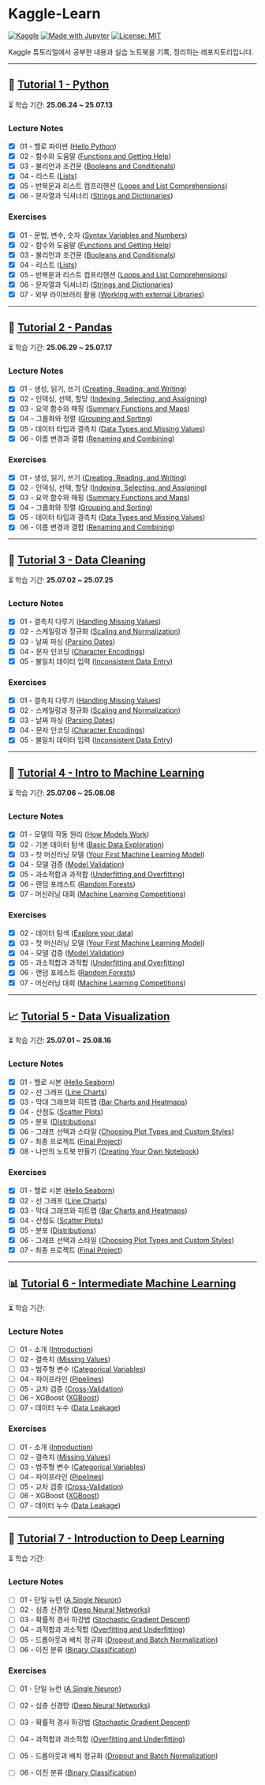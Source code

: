 # Kaggle-Learn

[![Kaggle](https://img.shields.io/badge/Kaggle-Learn-blue)](https://www.kaggle.com/learn)
[![Made with Jupyter](https://img.shields.io/badge/Made%20with-Jupyter-orange)]()
[![License: MIT](https://img.shields.io/badge/License-MIT-yellow.svg)](LICENSE)

Kaggle 튜토리얼에서 공부한 내용과 실습 노트북을 기록, 정리하는 레포지토리입니다.

---

## 🐍 [Tutorial 1 - Python](https://www.kaggle.com/learn/python)  
⏳ 학습 기간: **25.06.24 ~ 25.07.13**

### Lecture Notes
- [x] 01 - 헬로 파이썬 ([Hello Python](https://www.kaggle.com/code/colinmorris/hello-python))
- [x] 02 - 함수와 도움말 ([Functions and Getting Help](https://www.kaggle.com/code/colinmorris/functions-and-getting-help))
- [x] 03 - 불리언과 조건문 ([Booleans and Conditionals](https://www.kaggle.com/code/colinmorris/booleans-and-conditionals))
- [x] 04 - 리스트 ([Lists](https://www.kaggle.com/code/colinmorris/lists))
- [x] 05 - 반복문과 리스트 컴프리헨션 ([Loops and List Comprehensions](https://www.kaggle.com/code/colinmorris/loops-and-list-comprehensions))
- [x] 06 - 문자열과 딕셔너리 ([Strings and Dictionaries](https://www.kaggle.com/code/colinmorris/strings-and-dictionaries))

### Exercises
- [x] 01 - 문법, 변수, 숫자 ([Syntax Variables and Numbers](https://github.com/every1218/Kaggle-Learn/blob/main/Python/25.06.24%20Hello%2C%20Python/exercise-syntax-variables-and-numbers.ipynb))  
- [x] 02 - 함수와 도움말 ([Functions and Getting Help](https://github.com/every1218/Kaggle-Learn/blob/main/Python/25.06.28%20Functions%20and%20Getting%20Help/exercise-functions-and-getting-help.ipynb))  
- [x] 03 - 불리언과 조건문 ([Booleans and Conditionals](https://github.com/every1218/Kaggle-Learn/blob/main/Python/25.07.07%20Booleans%20and%20Conditionals/exercise-booleans-and-conditionals.ipynb))  
- [x] 04 - 리스트 ([Lists](https://github.com/every1218/Kaggle-Learn/blob/main/Python/25.07.07%20Lists/exercise-lists.ipynb))  
- [x] 05 - 반복문과 리스트 컴프리헨션 ([Loops and List Comprehensions](https://github.com/every1218/Kaggle-Learn/blob/main/Python/25.07.10%20Loops%20and%20List%20Comprehensions/exercise-loops-and-list-comprehensions.ipynb))  
- [x] 06 - 문자열과 딕셔너리 ([Strings and Dictionaries](https://github.com/every1218/Kaggle-Learn/blob/main/Python/25.07.11%20Strings%20and%20Dictionaries/exercise-strings-and-dictionaries.ipynb))  
- [x] 07 - 외부 라이브러리 활용 ([Working with external Libraries](https://github.com/every1218/Kaggle-Learn/blob/main/Python/25.07.13%20Working%20with%20External%20Libraries/exercise-working-with-external-libraries.ipynb))

---

## 🐼 [Tutorial 2 - Pandas](https://www.kaggle.com/learn/pandas)  
⏳ 학습 기간: **25.06.29 ~ 25.07.17**

### Lecture Notes
- [x] 01 - 생성, 읽기, 쓰기 ([Creating, Reading, and Writing](https://www.kaggle.com/code/residentmario/creating-reading-and-writing))  
- [x] 02 - 인덱싱, 선택, 할당 ([Indexing, Selecting, and Assigning](https://www.kaggle.com/code/residentmario/indexing-selecting-assigning))  
- [x] 03 - 요약 함수와 매핑 ([Summary Functions and Maps](https://www.kaggle.com/code/residentmario/summary-functions-and-maps))  
- [x] 04 - 그룹화와 정렬 ([Grouping and Sorting](https://www.kaggle.com/code/residentmario/grouping-and-sorting))  
- [x] 05 - 데이터 타입과 결측치 ([Data Types and Missing Values](https://www.kaggle.com/code/residentmario/data-types-and-missing-values))  
- [x] 06 - 이름 변경과 결합 ([Renaming and Combining](https://www.kaggle.com/code/residentmario/renaming-and-combining))  

### Exercises
- [x] 01 - 생성, 읽기, 쓰기 ([Creating, Reading, and Writing]())  
- [x] 02 - 인덱싱, 선택, 할당 ([Indexing, Selecting, and Assigning]())  
- [x] 03 - 요약 함수와 매핑 ([Summary Functions and Maps]())  
- [x] 04 - 그룹화와 정렬 ([Grouping and Sorting]())  
- [x] 05 - 데이터 타입과 결측치 ([Data Types and Missing Values]())  
- [x] 06 - 이름 변경과 결합 ([Renaming and Combining]())  

---

## 🧹 [Tutorial 3 - Data Cleaning](https://www.kaggle.com/learn/data-cleaning)  
⏳ 학습 기간: **25.07.02 ~ 25.07.25**

### Lecture Notes
- [x] 01 - 결측치 다루기 ([Handling Missing Values](https://www.kaggle.com/code/alexisbcook/handling-missing-values))  
- [x] 02 - 스케일링과 정규화 ([Scaling and Normalization](https://www.kaggle.com/code/alexisbcook/scaling-and-normalization))  
- [x] 03 - 날짜 파싱 ([Parsing Dates](https://www.kaggle.com/code/alexisbcook/parsing-dates))  
- [x] 04 - 문자 인코딩 ([Character Encodings](https://www.kaggle.com/code/alexisbcook/character-encodings))  
- [x] 05 - 불일치 데이터 입력 ([Inconsistent Data Entry](https://www.kaggle.com/code/alexisbcook/inconsistent-data-entry))  

### Exercises
- [x] 01 - 결측치 다루기 ([Handling Missing Values]())  
- [x] 02 - 스케일링과 정규화 ([Scaling and Normalization]())  
- [x] 03 - 날짜 파싱 ([Parsing Dates]())  
- [x] 04 - 문자 인코딩 ([Character Encodings]())  
- [x] 05 - 불일치 데이터 입력 ([Inconsistent Data Entry]())  

---

## 🤖 [Tutorial 4 - Intro to Machine Learning](https://www.kaggle.com/learn/intro-to-machine-learning)  
⏳ 학습 기간: **25.07.06 ~ 25.08.08**

### Lecture Notes
- [x] 01 - 모델의 작동 원리 ([How Models Work](https://www.kaggle.com/code/dansbecker/how-models-work))  
- [x] 02 - 기본 데이터 탐색 ([Basic Data Exploration](https://www.kaggle.com/code/dansbecker/basic-data-exploration))  
- [x] 03 - 첫 머신러닝 모델 ([Your First Machine Learning Model](https://www.kaggle.com/code/dansbecker/your-first-machine-learning-model))  
- [x] 04 - 모델 검증 ([Model Validation](https://www.kaggle.com/code/dansbecker/model-validation))  
- [x] 05 - 과소적합과 과적합 ([Underfitting and Overfitting](https://www.kaggle.com/code/dansbecker/underfitting-and-overfitting))  
- [x] 06 - 랜덤 포레스트 ([Random Forests](https://www.kaggle.com/code/dansbecker/random-forests))  
- [x] 07 - 머신러닝 대회 ([Machine Learning Competitions](https://www.kaggle.com/code/dansbecker/machine-learning-competitions))  

### Exercises
- [x] 02 - 데이터 탐색 ([Explore your data]())  
- [x] 03 - 첫 머신러닝 모델 ([Your First Machine Learning Model]())  
- [x] 04 - 모델 검증 ([Model Validation]())  
- [x] 05 - 과소적합과 과적합 ([Underfitting and Overfitting]())  
- [x] 06 - 랜덤 포레스트 ([Random Forests]())  
- [x] 07 - 머신러닝 대회 ([Machine Learning Competitions]())  

---

## 📈 [Tutorial 5 - Data Visualization](https://www.kaggle.com/learn/data-visualization)  
⏳ 학습 기간: **25.07.01 ~ 25.08.16**

### Lecture Notes
- [x] 01 - 헬로 시본 ([Hello Seaborn](https://www.kaggle.com/code/alexisbcook/hello-seaborn))  
- [x] 02 - 선 그래프 ([Line Charts](https://www.kaggle.com/code/alexisbcook/line-charts))  
- [x] 03 - 막대 그래프와 히트맵 ([Bar Charts and Heatmaps](https://www.kaggle.com/code/alexisbcook/bar-charts-and-heatmaps))  
- [x] 04 - 산점도 ([Scatter Plots](https://www.kaggle.com/code/alexisbcook/scatter-plots))  
- [x] 05 - 분포 ([Distributions](https://www.kaggle.com/code/alexisbcook/distributions))  
- [x] 06 - 그래프 선택과 스타일 ([Choosing Plot Types and Custom Styles](https://www.kaggle.com/code/alexisbcook/choosing-plot-types-and-custom-styles))  
- [x] 07 - 최종 프로젝트 ([Final Project](https://www.kaggle.com/code/alexisbcook/final-project))  
- [x] 08 - 나만의 노트북 만들기 ([Creating Your Own Notebook](https://www.kaggle.com/code/alexisbcook/creating-your-own-notebook))  

### Exercises
- [x] 01 - 헬로 시본 ([Hello Seaborn]())  
- [x] 02 - 선 그래프 ([Line Charts]())  
- [x] 03 - 막대 그래프와 히트맵 ([Bar Charts and Heatmaps]())  
- [x] 04 - 산점도 ([Scatter Plots]())  
- [x] 05 - 분포 ([Distributions]())  
- [x] 06 - 그래프 선택과 스타일 ([Choosing Plot Types and Custom Styles]())  
- [x] 07 - 최종 프로젝트 ([Final Project]())  

---

## 📊 [Tutorial 6 - Intermediate Machine Learning](https://www.kaggle.com/learn/intermediate-machine-learning)  
⏳ 학습 기간: 

### Lecture Notes
- [ ] 01 - 소개 ([Introduction](https://www.kaggle.com/code/alexisbcook/introduction))  
- [ ] 02 - 결측치 ([Missing Values](https://www.kaggle.com/code/alexisbcook/missing-values))  
- [ ] 03 - 범주형 변수 ([Categorical Variables](https://www.kaggle.com/code/alexisbcook/categorical-variables))  
- [ ] 04 - 파이프라인 ([Pipelines](https://www.kaggle.com/code/alexisbcook/pipelines))  
- [ ] 05 - 교차 검증 ([Cross-Validation](https://www.kaggle.com/code/alexisbcook/cross-validation))  
- [ ] 06 - XGBoost ([XGBoost](https://www.kaggle.com/code/alexisbcook/xgboost))  
- [ ] 07 - 데이터 누수 ([Data Leakage](https://www.kaggle.com/code/alexisbcook/data-leakage))  

### Exercises
- [ ] 01 - 소개 ([Introduction]())  
- [ ] 02 - 결측치 ([Missing Values]())  
- [ ] 03 - 범주형 변수 ([Categorical Variables]())  
- [ ] 04 - 파이프라인 ([Pipelines]())  
- [ ] 05 - 교차 검증 ([Cross-Validation]())  
- [ ] 06 - XGBoost ([XGBoost]())  
- [ ] 07 - 데이터 누수 ([Data Leakage]())

---

## 🧠 [Tutorial 7 - Introduction to Deep Learning](https://www.kaggle.com/learn/intro-to-deep-learning)  
⏳ 학습 기간: 

### Lecture Notes
- [ ] 01 - 단일 뉴런 ([A Single Neuron](https://www.kaggle.com/code/dansbecker/a-single-neuron))  
- [ ] 02 - 심층 신경망 ([Deep Neural Networks](https://www.kaggle.com/code/dansbecker/deep-neural-networks))  
- [ ] 03 - 확률적 경사 하강법 ([Stochastic Gradient Descent](https://www.kaggle.com/code/dansbecker/stochastic-gradient-descent))  
- [ ] 04 - 과적합과 과소적합 ([Overfitting and Underfitting](https://www.kaggle.com/code/dansbecker/overfitting-and-underfitting))  
- [ ] 05 - 드롭아웃과 배치 정규화 ([Dropout and Batch Normalization](https://www.kaggle.com/code/dansbecker/dropout-and-batch-normalization))  
- [ ] 06 - 이진 분류 ([Binary Classification](https://www.kaggle.com/code/dansbecker/binary-classification))  

### Exercises
- [ ] 01 - 단일 뉴런 ([A Single Neuron]())  
- [ ] 02 - 심층 신경망 ([Deep Neural Networks]())  
- [ ] 03 - 확률적 경사 하강법 ([Stochastic Gradient Descent]())  
- [ ] 04 - 과적합과 과소적합 ([Overfitting and Underfitting]())  
- [ ] 05 - 드롭아웃과 배치 정규화 ([Dropout and Batch Normalization]())  
- [ ] 06 - 이진 분류 ([Binary Classification]())  

